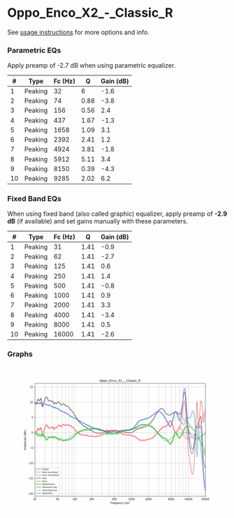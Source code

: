 # Oppo_Enco_X2_-_Classic_R
See [usage instructions](https://github.com/jaakkopasanen/AutoEq#usage) for more options and info.

### Parametric EQs
Apply preamp of -2.7 dB when using parametric equalizer.

|   # | Type    |   Fc (Hz) |    Q |   Gain (dB) |
|-----|---------|-----------|------|-------------|
|   1 | Peaking |        32 | 6    |        -1.6 |
|   2 | Peaking |        74 | 0.88 |        -3.8 |
|   3 | Peaking |       156 | 0.56 |         2.4 |
|   4 | Peaking |       437 | 1.67 |        -1.3 |
|   5 | Peaking |      1658 | 1.09 |         3.1 |
|   6 | Peaking |      2392 | 2.41 |         1.2 |
|   7 | Peaking |      4924 | 3.81 |        -1.8 |
|   8 | Peaking |      5912 | 5.11 |         3.4 |
|   9 | Peaking |      8150 | 0.39 |        -4.3 |
|  10 | Peaking |      9285 | 2.02 |         6.2 |

### Fixed Band EQs
When using fixed band (also called graphic) equalizer, apply preamp of **-2.9 dB** (if available) and set gains manually with these parameters.

|   # | Type    |   Fc (Hz) |    Q |   Gain (dB) |
|-----|---------|-----------|------|-------------|
|   1 | Peaking |        31 | 1.41 |        -0.9 |
|   2 | Peaking |        62 | 1.41 |        -2.7 |
|   3 | Peaking |       125 | 1.41 |         0.6 |
|   4 | Peaking |       250 | 1.41 |         1.4 |
|   5 | Peaking |       500 | 1.41 |        -0.8 |
|   6 | Peaking |      1000 | 1.41 |         0.9 |
|   7 | Peaking |      2000 | 1.41 |         3.3 |
|   8 | Peaking |      4000 | 1.41 |        -3.4 |
|   9 | Peaking |      8000 | 1.41 |         0.5 |
|  10 | Peaking |     16000 | 1.41 |        -2.6 |

### Graphs
![](./Oppo_Enco_X2_-_Classic_R.png)
